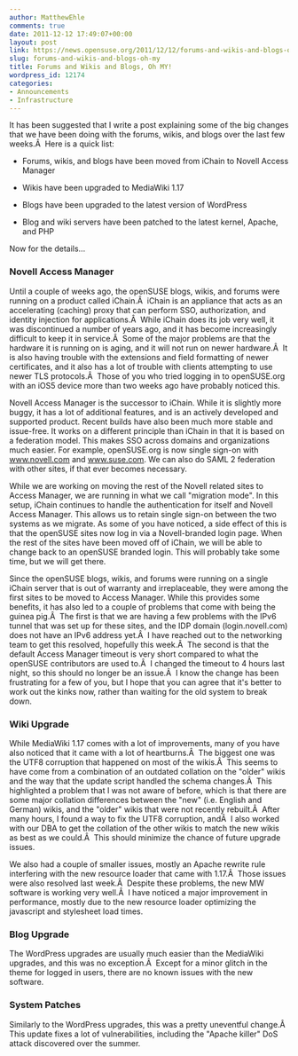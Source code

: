 ```yaml
---
author: MatthewEhle
comments: true
date: 2011-12-12 17:49:07+00:00
layout: post
link: https://news.opensuse.org/2011/12/12/forums-and-wikis-and-blogs-oh-my/
slug: forums-and-wikis-and-blogs-oh-my
title: Forums and Wikis and Blogs, Oh MY!
wordpress_id: 12174
categories:
- Announcements
- Infrastructure
---
```


It has been suggested that I write a post explaining some of the big changes that we have been doing with the forums, wikis, and blogs over the last few weeks.Â  Here is a quick list:



	
  * Forums, wikis, and blogs have been moved from iChain to Novell Access Manager

	
  * Wikis have been upgraded to MediaWiki 1.17

	
  * Blogs have been upgraded to the latest version of WordPress

	
  * Blog and wiki servers have been patched to the latest kernel, Apache, and PHP


Now for the details...


### Novell Access Manager


Until a couple of weeks ago, the openSUSE blogs, wikis, and forums were running on a product called iChain.Â  iChain is an appliance that acts as an accelerating (caching) proxy that can perform SSO, authorization, and identity injection for applications.Â  While iChain does its job very well, it was discontinued a number of years ago, and it has become increasingly difficult to keep it in service.Â  Some of the major problems are that the hardware it is running on is aging, and it will not run on newer hardware.Â  It is also having trouble with the extensions and field formatting of newer certificates, and it also has a lot of trouble with clients attempting to use newer TLS protocols.Â  Those of you who tried logging in to openSUSE.org with an iOS5 device more than two weeks ago have probably noticed this.

Novell Access Manager is the successor to iChain. While it is slightly more buggy, it has a lot of additional features, and is an actively developed and supported product. Recent builds have also been much more stable and issue-free. It works on a different principle than iChain in that it is based on a federation model. This makes SSO across domains and organizations much easier. For example, openSUSE.org is now single sign-on with www.novell.com and www.suse.com. We can also do SAML 2 federation with other sites, if that ever becomes necessary.

While we are working on moving the rest of the Novell related sites to Access Manager, we are running in what we call "migration mode". In this setup, iChain continues to handle the authentication for itself and Novell Access Manager. This allows us to retain single sign-on between the two systems as we migrate. As some of you have noticed, a side effect of this is that the openSUSE sites now log in via a Novell-branded login page. When the rest of the sites have been moved off of iChain, we will be able to change back to an openSUSE branded login. This will probably take some time, but we will get there.

Since the openSUSE blogs, wikis, and forums were running on a single iChain server that is out of warranty and irreplaceable, they were among the first sites to be moved to Access Manager. While this provides some benefits, it has also led to a couple of problems that come with being the guinea pig.Â  The first is that we are having a few problems with the IPv6 tunnel that was set up for these sites, and the IDP domain (login.novell.com) does not have an IPv6 address yet.Â  I have reached out to the networking team to get this resolved, hopefully this week.Â  The second is that the default Access Manager timeout is very short compared to what the openSUSE contributors are used to.Â  I changed the timeout to 4 hours last night, so this should no longer be an issue.Â  I know the change has been frustrating for a few of you, but I hope that you can agree that it's better to work out the kinks now, rather than waiting for the old system to break down.


### Wiki Upgrade


While MediaWiki 1.17 comes with a lot of improvements, many of you have also noticed that it came with a lot of heartburns.Â  The biggest one was the UTF8 corruption that happened on most of the wikis.Â  This seems to have come from a combination of an outdated collation on the "older" wikis and the way that the update script handled the schema changes.Â  This highlighted a problem that I was not aware of before, which is that there are some major collation differences between the "new" (i.e. English and German) wikis, and the "older" wikis that were not recently rebuilt.Â  After many hours, I found a way to fix the UTF8 corruption, andÂ  I also worked with our DBA to get the collation of the other wikis to match the new wikis as best as we could.Â  This should minimize the chance of future upgrade issues.

We also had a couple of smaller issues, mostly an Apache rewrite rule interfering with the new resource loader that came with 1.17.Â  Those issues were also resolved last week.Â  Despite these problems, the new MW software is working very well.Â  I have noticed a major improvement in performance, mostly due to the new resource loader optimizing the javascript and stylesheet load times.


### Blog Upgrade


The WordPress upgrades are usually much easier than the MediaWiki upgrades, and this was no exception.Â  Except for a minor glitch in the theme for logged in users, there are no known issues with the new software.


### System Patches


Similarly to the WordPress upgrades, this was a pretty uneventful change.Â  This update fixes a lot of vulnerabilities, including the "Apache killer" DoS attack discovered over the summer.
